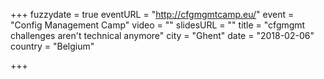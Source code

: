 +++
fuzzydate = true
eventURL = "http://cfgmgmtcamp.eu/"
event = "Config Management Camp"
video = ""
slidesURL = ""
title = "cfgmgmt challenges aren't technical anymore"
city = "Ghent"
date = "2018-02-06"
country = "Belgium"

+++

